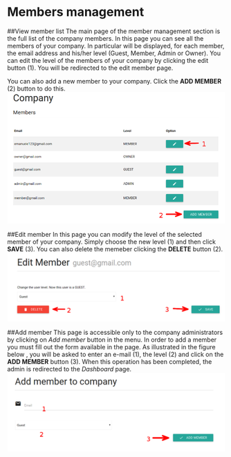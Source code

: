 # Members management
##View member list
The main page of the member management section is the full list of the company members. In this page you can see all the members of your company. In particular will be displayed, for each member, the email address and his/her level (Guest, Member, Admin or Owner). You can edit the level of the members of your company by clicking the edit button (1). You will be redirected to the edit member page.

You can also add a new member to your company. Click the **ADD MEMBER** (2) button to do this.
![](../img/companyMembers.png)

##Edit member
In this page you can modify the level of the selected member of your company. Simply choose the new level (1) and then click **SAVE** (3). You can also delete the memeber clicking the **DELETE** button (2).
![](../img/editCompanyMember.png)

##Add member
This page is accessible only to the company administrators by clicking on *Add member* button in the menu.
In order to add a member you must fill out the form available in the page. As illustrated in the figure below , you will be asked to enter an e-mail (1), the level (2) and click on the **ADD MEMBER** button (3). When this operation has been completed, the admin is redirected to the *Dashboard* page.
![](../img/addMember.png)


